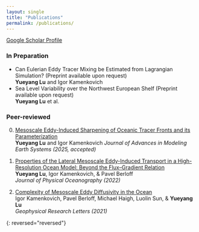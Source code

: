 ```yaml
---
layout: single
title: "Publications"
permalink: /publications/
---
```


[Google Scholar Profile](https://scholar.google.com/schhp?hl=en&as_sdt=0,10)

### In Preparation  
-  Can Eulerian Eddy Tracer Mixing be Estimated from Lagrangian Simulation? (Preprint available upon request) \
    **Yueyang Lu** and Igor Kamenkovich  
-  Sea Level Variability over the Northwest European Shelf (Preprint available upon request) \
    **Yueyang Lu** et al.

### Peer-reviewed
0.  [Mesoscale Eddy-Induced Sharpening of Oceanic Tracer Fronts and its Parameterization][3]  
    **Yueyang Lu** and Igor Kamenkovich
    *Journal of Advances in Modeling Earth Systems (2025, accepted)*
    
0.  [Properties of the Lateral Mesoscale Eddy-Induced Transport in a High-Resolution Ocean Model: Beyond the Flux–Gradient Relation][2]  
    **Yueyang Lu**, Igor Kamenkovich, & Pavel Berloff  
    *Journal of Physical Oceanography (2022)*  
    
0.  [Complexity of Mesoscale Eddy Diffusivity in the Ocean][1]  
    Igor Kamenkovich, Pavel Berloff, Michael Haigh, Luolin Sun, & **Yueyang Lu**  
    *Geophysical Research Letters (2021)*  
    
{: reversed="reversed"}

[mail]: mailto:yl24q@fsu.edu
[3]: /assets/documents/eddy_front.pdf
[2]: /assets/documents/Lu_et_al2022.pdf
[1]: /assets/documents/Kamenkovich_et_al2021.pdf

